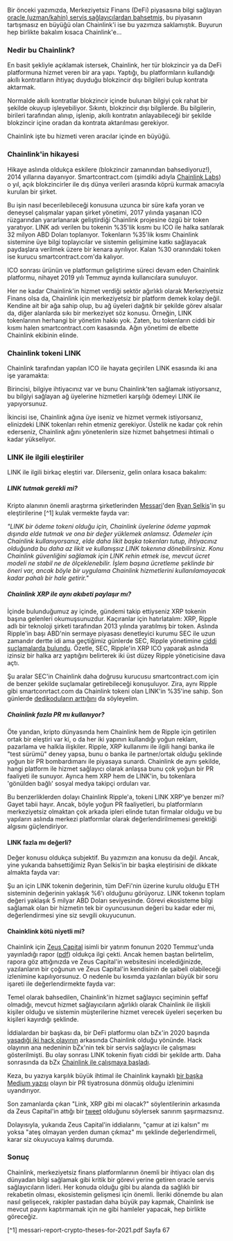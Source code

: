 Bir önceki yazımızda, Merkeziyetsiz Finans (DeFi) piyasasına bilgi sağlayan [oracle (uzman/kahin) servis sağlayıcılardan bahsetmiş](/genel/2020/12/22/definin-bilgi-kaynagi-oracle.html), bu piyasanın tartışmasız en büyüğü olan Chainlink'i ise bu yazımıza saklamıştık. Buyurun hep birlikte bakalım kısaca Chainlink'e... 

### Nedir bu Chainlink?

En basit şekliyle açıklamak istersek, Chainlink, her tür blokzincir ya da DeFi platformuna hizmet veren bir ara yapı. Yaptığı, bu platformların kullandığı akıllı kontratların ihtiyaç duyduğu blokzincir dışı bilgileri bulup kontrata aktarmak. 

Normalde akıllı kontratlar blokzincir içinde bulunan bilgiyi çok rahat bir şekilde okuyup işleyebiliyor. Sıkıntı, blokzincir dışı bilgilerde. Bu bilgilerin, birileri tarafından alınıp, işlenip, akıllı kontratın anlayabileceği bir şekilde blokzincir içine oradan da kontrata aktarılması gerekiyor. 

Chainlink işte bu hizmeti veren aracılar içinde en büyüğü. 

### Chainlink'in hikayesi

Hikaye aslında oldukça eskilere (blokzincir zamanından bahsediyoruz!), 2014 yıllarına dayanıyor. Smartcontract.com (şimdiki adıyla [Chainlink Labs](https://chainlinklabs.com)) o yıl, açık blokzincirler ile dış dünya verileri arasında köprü kurmak amacıyla kurulan bir şirket. 

Bu işin nasıl becerilebileceği konusuna uzunca bir süre kafa yoran ve deneysel çalışmalar yapan şirket yönetimi, 2017 yılında yaşanan ICO rüzgarından yararlanarak geliştirdiği Chainlink projesine özgü bir token yaratıyor. LINK adı verilen bu tokenin %35'lik kısmı bu ICO ile halka satılarak 32 milyon ABD Doları toplanıyor. Tokenların %35'lik kısmı Chainlink sistemine üye bilgi toplayıcılar ve sistemin gelişimine katkı sağlayacak paydaşlara verilmek üzere bir kenara ayrılıyor. Kalan %30 oranındaki token ise kurucu smartcontract.com'da kalıyor. 

ICO sonrası ürünün ve platformun geliştirime süreci devam eden Chainlink platformu, nihayet 2019 yılı Temmuz ayında kullanıcılara sunuluyor. 

Her ne kadar Chainlink'in hizmet verdiği sektör ağırlıklı olarak Merkeziyetsiz Finans olsa da, Chainlink için merkeziyetsiz bir platform demek kolay değil. Kendine ait bir ağa sahip olup, bu ağ üyeleri dağıtık bir şekilde görev alsalar da, diğer alanlarda sıkı bir merkeziyet söz konusu. Örneğin, LINK tokenlarının herhangi bir yönetim hakkı yok. Zaten, bu tokenların ciddi bir kısmı halen smartcontract.com kasasında. Ağın yönetimi de elbette Chainlink ekibinin elinde. 

### Chainlink tokeni LINK

Chainlink tarafından yapılan ICO ile hayata geçirilen LINK esasında iki ana işe yaramakta: 

Birincisi, bilgiye ihtiyacınız var ve bunu Chainlink'ten sağlamak istiyorsanız, bu bilgiyi sağlayan ağ üyelerine hizmetleri karşılığı ödemeyi LINK ile yapıyorsunuz.

İkincisi ise, Chainlink ağına üye iseniz ve hizmet vermek istiyorsanız, elinizdeki LINK tokenları rehin etmeniz gerekiyor. Üstelik ne kadar çok rehin ederseniz, Chainlink ağını yönetenlerin size hizmet bahşetmesi ihtimali o kadar yükseliyor. 

### LINK ile ilgili eleştiriler

LINK ile ilgili birkaç eleştiri var.  Dilerseniz, gelin onlara kısaca bakalım: 

##### LINK tutmak gerekli mi?

Kripto alanının önemli araştırma şirketlerinden [Messari](https://messari.io)'den [Ryan Selkis](https://twitter.com/twobitidiot)'in şu eleştirilerine [^1] kulak vermekte fayda var: 

*"LINK bir ödeme tokeni olduğu için, Chainlink üyelerine ödeme yapmak dışında elde tutmak ve ona bir değer yüklemek anlamsız. Ödemeler için Chainlink kullanıyorsanız, elde daha likit başka tokenları tutup, ihtiyacınız olduğunda bu daha az likit ve kullanışsız  LINK tokenına dönebilirsiniz. Konu Chainlink güvenliğini sağlamak için LINK rehin etmek ise, mevcut ücret modeli ne stabil ne de ölçeklenebilir. İşlem başına ücretleme şeklinde bir öneri var, ancak böyle bir uygulama Chainlink hizmetlerini kullanılamayacak kadar pahalı bir hale getirir."*

##### Chainlink XRP ile aynı akıbeti paylaşır mı?
İçinde bulunduğumuz ay içinde, gündemi takip ettiyseniz XRP tokenin başına gelenleri okumuşsunuzdur. Kaçıranlar için hatırlatalım: XRP, Ripple adlı bir teknoloji şirketi tarafından 2013 yılında yaratılmış bir token. Aslında Ripple'in başı ABD'nin sermaye piyasası denetleyici kurumu SEC ile uzun zamandır dertte idi ama geçtiğimiz günlerde SEC, Ripple yönetimine [ciddi suçlamalarda bulundu](https://www.sec.gov/news/press-release/2020-338). Özetle, SEC, Ripple'in XRP ICO yaparak aslında izinsiz bir halka arz yaptığını belirterek iki üst düzey Ripple yöneticisine dava açtı. 

Şu aralar SEC'in Chainlink daha doğrusu kurucusu smartcontract.com için de benzer şekilde suçlamalar getirebileceği konuşuluyor. Zira, aynı Ripple gibi smartconrtact.com da Chainlink tokeni olan LINK'in %35'ine sahip. Son günlerde [dedikoduların arttığını](https://twitter.com/bit_gossip/status/1343214669201371138) da söyleyelim.

##### Chainlink fazla PR mı kullanıyor?

Öte yandan, kripto dünyasında hem Chainlink hem de Ripple için getirilen ortak bir eleştiri var ki, o da her iki yapının kullandığı yoğun reklam, pazarlama ve halkla ilişkiler. Ripple, XRP kullanımı ile ilgili hangi banka ile "test sürümü" deney yapsa, bunu o banka ile partner/ortak olduğu şeklinde yoğun bir PR bombardımanı ile piyasaya sunardı. Chainlink de aynı şekilde, hangi platform ile hizmet sağlayıcı olarak anlaşsa bunu çok yoğun bir PR faaliyeti ile sunuyor. Ayrıca hem XRP hem de LINK'in, bu tokenlara 'gönülden bağlı' sosyal medya takipçi orduları var. 

Bu benzerliklerden dolayı Chainlink Ripple'a, tokeni LINK XRP'ye benzer mi? Gayet tabii hayır. Ancak, böyle yoğun PR faaliyetleri, bu platformların merkeziyetsiz olmaktan çok arkada ipleri elinde tutan firmalar olduğu ve bu yapıların aslında merkezi platformlar olarak değerlendirilmemesi gerektiği algısını güçlendiriyor. 

#### LINK fazla mı değerli?

Değer konusu oldukça subjektif. Bu yazımızın ana konusu da değil. Ancak, yine yukarıda bahsettiğimiz Ryan Selkis'in bir başka eleştirisini de dikkate almakta fayda var: 

Şu an için LINK tokenin değerinin, tüm DeFi'nin üzerine kurulu olduğu ETH sisteminin değerinin yaklaşık %6'ı olduğunu görüyoruz. LINK tokenın toplam değeri yaklaşık 5 milyar ABD Doları seviyesinde. Görevi ekosisteme bilgi sağlamak olan bir hizmetin tek bir oyuncusunun değeri bu kadar eder mi, değerlendirmesi yine siz sevgili okuyucunun. 

#### Chainklink kötü niyetli mi?

Chainlink için [Zeus Capital](https://zeus-capital.com) isimli bir yatırım fonunun 2020 Temmuz'unda yayınladığı rapor ([pdf](https://zeus-capital.com/assets/The_Chainlink_Fraud_Exposed.pdf)) oldukça ilgi çekti. Ancak hemen baştan belirtelim, rapora göz attığınızda ve Zeus Capital'in websitesini incelediğinizde, yazılanların bir çoğunun ve Zeus Capital'in kendisinin de şaibeli olabileceği izlenimine kapılıyorsunuz. O nedenle bu kısımda yazılanları büyük bir soru işareti ile değerlendirmekte fayda var:

Temel olarak bahsedilen, Chainlink'in hizmet sağlayıcı seçiminin şeffaf olmadığı, mevcut hizmet sağlayıcıların ağırlıklı olarak Chainlink ile ilişkili kişiler olduğu ve sistemin müşterilerine hizmet verecek üyeleri seçerken bu kişileri kayırdığı şeklinde. 

İddialardan bir başkası da, bir DeFi platformu olan bZx'in 2020 başında [yaşadıği iki hack olayının](https://cointelegraph.com/news/decentralized-lending-protocol-bzx-hacked-twice-in-a-matter-of-days) arkasında  Chainlink olduğu yönünde. Hack olayının ana nedeninin bZx'nin tek bir servis sağlayıcı ile çalışması gösterilmişti. Bu olay sonrası LINK tokenin fiyatı ciddi bir şekilde arttı. Daha sonrasında da bZx [Chainlink ile çalışmaya başladı](https://coingape.com/bzx-hack-update-exchange-add-chainlink-protocol/). 

Keza, bu yazıya karşılık büyük ihtimal ile Chainlink kaynaklı [bir başka Medium yazısı](https://smartcontentpublication.medium.com/debunking-the-zeus-capital-disinformation-report-on-chainlink-7313d9e1801#e581) olayın bir PR tiyatrosuna dönmüş olduğu izlenimini uyandırıyor. 

Son zamanlarda çıkan "Link, XRP gibi mi olacak?" söylentilerinin arkasında da Zeus Capital'in attığı bir [tweet](https://twitter.com/ZeusCapitalLLP/status/1341759410884857856?s=20) olduğunu söylersek sanırım şaşırmazsınız. 

Dolayısıyla, yukarıda Zeus Capital'in iddialarını, "çamur at izi kalsın" mı yoksa "ateş olmayan yerden duman çıkmaz" mı şeklinde değerlendirmeli, karar siz okuyucuya kalmış durumda.  

### Sonuç
Chainlink, merkeziyetsiz finans platformlarının önemli bir ihtiyacı olan dış dünyadan bilgi sağlamak gibi kritik bir görevi yerine getiren oracle servis sağlayıcıların lideri. Her konuda olduğu gibi bu alanda da sağlıklı bir rekabetin olması, ekosistemin gelişmesi için önemli. İleriki dönemde bu alan nasıl gelişecek, rakipler pastadan daha büyük pay kapmak, Chainlink ise mevcut payını kaptırmamak için ne gibi hamleler yapacak, hep birlikte göreceğiz. 


[^1] messari-report-crypto-theses-for-2021.pdf Sayfa 67

